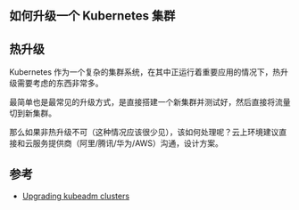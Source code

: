 如何升级一个 Kubernetes 集群
---



## 热升级

Kubernetes 作为一个复杂的集群系统，在其中正运行着重要应用的情况下，热升级需要考虑的东西非常多。

最简单也是最常见的升级方式，是直接搭建一个新集群并测试好，然后直接将流量切到新集群。

那么如果非热升级不可（这种情况应该很少见），该如何处理呢？云上环境建议直接和云服务提供商（阿里/腾讯/华为/AWS）沟通，设计方案。


## 参考

- [Upgrading kubeadm clusters](https://kubernetes.io/docs/tasks/administer-cluster/kubeadm/kubeadm-upgrade/)
